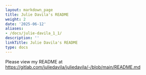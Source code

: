 ```yaml
---
layout: markdown_page
title: Julie Davila's README
weight: 2
date: '2025-06-12'
aliases:
- /docs/julie-davila_1_1/
description: ''
linkTitle: Julie Davila's README
type: docs
---
```


Please view my README at https://gitlab.com/juliedavila/juliedavila/-/blob/main/README.md
